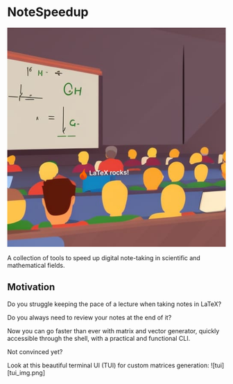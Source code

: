# NoteSpeedup
![Logo](logo.png)

A collection of tools to speed up digital note-taking in scientific and mathematical fields.

## Motivation
Do you struggle keeping the pace of a lecture when taking notes in LaTeX?

Do you always need to review your notes at the end of it?

Now you can go faster than ever with matrix and vector generator, quickly accessible through the shell, with a practical and functional CLI.

Not convinced yet?

Look at this beautiful terminal UI (TUI) for custom matrices generation:
![tui][tui_img.png]


